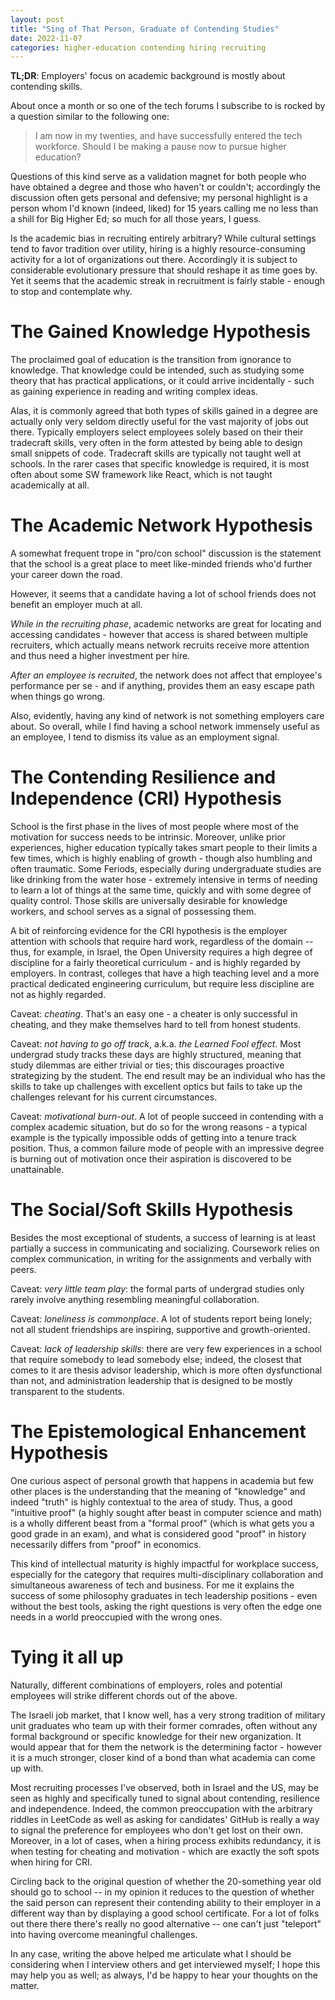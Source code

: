 ```yaml
---
layout: post
title: "Sing of That Person, Graduate of Contending Studies"
date: 2022-11-07
categories: higher-education contending hiring recruiting 
---
```

**TL;DR**: Employers' focus on academic background is mostly about contending skills. 

About once a month or so one of the tech forums I subscribe to is rocked by a question similar to the following one:
> I am now in my twenties, and have successfully entered the tech workforce. Should I be making a pause now to pursue higher education?

Questions of this kind serve as a validation magnet for both people who have obtained a degree and those who haven't or couldn't; accordingly the discussion often gets personal and defensive; my personal highlight is a person whom I'd known (indeed, liked) for 15 years calling me no less than a shill for Big Higher Ed; so much for all those years, I guess. 

Is the academic bias in recruiting entirely arbitrary? While cultural settings tend to favor tradition over utility, hiring is a highly resource-consuming activity for a lot of organizations out there. Accordingly it is subject to considerable evolutionary pressure that should reshape it as time goes by. Yet it seems that the academic streak in recruitment is fairly stable - enough to stop and contemplate why.

# The Gained Knowledge Hypothesis
The proclaimed goal of education is the transition from ignorance to knowledge. That knowledge could be intended, such as studying some theory that has practical applications, or it could arrive incidentally - such as gaining experience in reading and writing complex ideas. 

Alas, it is commonly agreed that both types of skills gained in a degree are actually only very seldom directly useful for the vast majority of jobs out there. Typically employers select employees solely based on their their tradecraft skills, very often in the form attested by being able to design small snippets of code. Tradecraft skills are typically not taught well at schools. In the rarer cases that specific knowledge is required, it is most often about some SW framework like React, which is not taught academically at all. 

# The Academic Network Hypothesis
A somewhat frequent trope in "pro/con school" discussion is the statement that the school is a great place to meet like-minded friends who'd further your career down the road. 

However, it seems that a candidate having a lot of school friends does not benefit an employer much at all.

*While in the recruiting phase*, academic networks are great for locating and accessing candidates - however that access is shared between multiple recruiters, which actually means network recruits receive more attention and thus need a higher investment per hire.

*After an employee is recruited*, the network does not affect that employee's performance per se - and if anything, provides them an easy escape path when things go wrong.

Also, evidently, having any kind of network is not something employers care about. So overall, while I find having a school network immensely useful as an employee, I tend to dismiss its value as an employment signal.

# The Contending Resilience and Independence (CRI) Hypothesis
School is the first phase in the lives of most people where most of the motivation for success needs to be intrinsic. Moreover, unlike prior experiences, higher education typically takes smart people to their limits a few times, which is highly enabling of growth - though also humbling and often traumatic. Some Feriods, especially during undergraduate studies are like drinking from the water hose - extremely intensive in terms of needing to learn a lot of things at the same time, quickly and with some degree of quality control. Those skills are universally desirable for knowledge workers, and school serves as a signal of possessing them.

A bit of reinforcing evidence for the CRI hypothesis is the employer attention with schools that require hard work, regardless of the domain -- thus, for example, in Israel, the Open University requires a high degree of discipline for a fairly theoretical curriculum - and is highly regarded by employers. In contrast, colleges that have a high teaching level and a more practical dedicated engineering curriculum,  but require less discipline are not as highly regarded.

Caveat: *cheating*. That's an easy one - a cheater is only successful in cheating, and they make themselves hard to tell from honest students.

Caveat: *not having to go off track*, a.k.a. *the Learned Fool effect*. Most undergrad study tracks these days are highly structured, meaning that study dilemmas are either trivial or ties; this discourages proactive strategizing by the student. The end result may be an individual who has the skills to take up challenges with excellent optics but fails to take up the challenges relevant for his current circumstances.

Caveat: *motivational burn-out*. A lot of people succeed in contending with a complex academic situation, but do so for the wrong reasons - a typical example is the typically impossible odds of getting into a tenure track position. Thus, a common failure mode of people with an impressive degree is burning out of motivation once their aspiration is discovered to be unattainable.

# The Social/Soft Skills Hypothesis
Besides the most exceptional of students, a success of learning is at least partially a success in communicating and socializing. Coursework relies on complex communication, in writing for the assignments and verbally with peers.

Caveat: *very little team play*: the formal parts of undergrad studies only rarely involve anything resembling meaningful collaboration. 

Caveat: *loneliness is commonplace*. A lot of students report being lonely; not all student friendships are inspiring, supportive and growth-oriented.

Caveat: *lack of leadership skills*: there are very few experiences in a school that require somebody to lead somebody else; indeed, the closest that comes to it are thesis advisor leadership, which is more often dysfunctional than not, and administration leadership that is designed to be mostly transparent to the students.

# The Epistemological Enhancement Hypothesis
One curious aspect of personal growth that happens in academia but few other places is the understanding that the meaning of "knowledge" and indeed "truth" is highly contextual to the area of study. Thus, a good "intuitive proof" (a highly sought after beast in computer science and math) is a wholly different beast from a "formal proof" (which is what gets you a good grade in an exam), and what is considered good "proof" in history necessarily differs from "proof" in economics. 

This kind of intellectual maturity is highly impactful for workplace success, especially for the category that requires multi-disciplinary collaboration and simultaneous awareness of tech and business. For me it explains the success of some philosophy graduates in tech leadership positions - even without the best tools, asking the right questions is very often the edge one needs in a world preoccupied with the wrong ones.

# Tying it all up
Naturally, different combinations of employers, roles and potential employees will strike different chords out of the above.

The Israeli job market, that I know well, has a very strong tradition of military unit graduates who team up with their former comrades, often without any formal background or specific knowledge for their new organization. It would appear that for them the network is the determining factor - however it is a much stronger, closer kind of a bond than what academia can come up with.

Most recruiting processes I've observed, both in Israel and the US, may be seen as highly and specifically tuned to signal about contending, resilience and independence. Indeed, the common preoccupation with the arbitrary riddles in LeetCode as well as asking for candidates' GitHub is really a way to signal the preference for employees who don't get lost on their own. Moreover, in a lot of cases, when a hiring process exhibits redundancy, it is when testing for cheating and motivation - which are exactly the soft spots when hiring for CRI.

Circling back to the original question of whether the 20-something year old should go to school -- in my opinion it reduces to the question of whether the said person can represent their contending ability to their employer in a different way than by displaying a good school certificate. For a lot of folks out there there there's really no good alternative -- one can't just "teleport" into having overcome meaningful challenges. 

In any case, writing the above helped me articulate what I should be considering when I interview others and get interviewed myself; I hope this may help you as well; as always, I'd be happy to hear your thoughts on the matter. 
